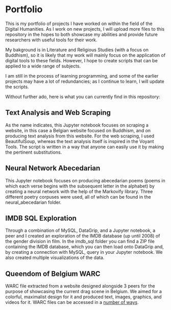 # Portfolio
 This is my portfolio of projects I have worked on within the field of the Digital Humanities. As I work on new projects, I will upload more files to this repository in the hopes to both showcase my abilities and provide future researchers with useful tools for their work. 
 
 My bakground is in Literature and Religious Studies (with a focus on Buddhism), so it is likely that my work will mainly focus on the application of digital tools to these fields.
 However, I hope to create scripts that can be applied to a wide range of subjects.
 
 I am still in the process of learning programming, and some of the earlier projects may have a lot of redundancies; as I continue to learn, I will update the scripts.

 Without further ado, here is what you can currently find in this repository:

 ## Text Analysis and Web Scraping
 As the name indicates, this Jupyter notebook focuses on scraping a website, in this case a Belgian website focused on Buddhism, and on producing text analysis from this website. For the web scraping, I used BeautifulSoup, whereas the text analysis itself is inspired in the Voyant Tools. The script is written in a way that anyone can easily use it by making the pertinent substitutions.

 ## Neural Network Abecedarian
 This Jupyter notebook focuses on producing abecedarian poems (poems in which each verse begins with the subsequent letter in the alphabet) by creating a neural network with the help of the Markovify library. Three different poetry corpuses were used, all of which can be found in the neural_abecedarian folder.

## IMDB SQL Exploration
Through a combination of MySQL, DataGrip, and a Jupyter notebook, a peer and I created an exploration of the IMDB database (up until 2008) of the gender division in film. In the imdb_sql folder you can find a ZIP file containing the IMDB database, which you can then load onto DataGrip and, by creating a connection with MySQL, query in your Jupyter notebook. We also created multiple visualizations of the data.

## Queendom of Belgium WARC
WARC file extracted from a website designed alongside 3 peers for the purpose of showcasing the current drag scene in Belgium. We aimed for a colorful, maximalist design for it and produced text, images, graphics, and videos for it. WARC files can be accessed in a [number of ways](https://guides.lib.vt.edu/webarchiving/openwarc).
